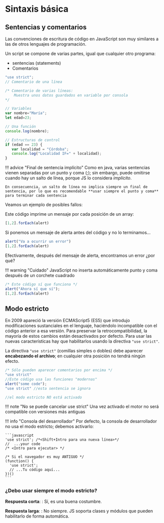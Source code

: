 # Sintaxis básica

## Sentencias y comentarios

Las convenciones de escritura de código en JavaScript son muy similares a las de otros lenguajes de programación.

Un script se compone de varias partes, igual que cualquier otro programa:

- sentencias (statements)
- Comentarios

```javascript
"use strict";
// Comentario de una línea

/* Comentario de varias líneas:
    Muestra unos datos guardados en variable por consola
*/

// Variables
var nombre="María";
let edad=23;

// Una función
console.log(nombre);

// Estructuras de control
if (edad == 23) {
   var localidad = "Córdoba";
   console.log("Localidad IF=" + localidad); 
}
```

!!! advice "Final de sentencia implícito"
    Como en java, varias sentencias vienen separadas por un punto y coma (;); sin embargo, puede omitirse cuando hay un salto de línea, porque JS lo considera _implícito_.
    
    En consecuencia, un salto de línea no implica siempre un final de sentencia, por lo que es recomendable **usar siempre el punto y coma** para terminar cada sentencia

Veamos un ejemplo de posibles fallos:

Este código imprime un mensaje por cada posición de un array:

```javascript
[1,2].forEach(alert)
```

Si ponemos un mensaje de alerta antes del código y no lo terminamos...

```javascript
alert("Va a ocurrir un error")
[1,2].forEach(alert)
```

Efectivamente, después del mensaje de alerta, encontramos un error ¿por qué?

!!! warning "Cuidado"
    JavaScript no inserta automáticamente punto y coma después de un corchete cuadrado

```javascript
/* Este código sí que funciona */
alert("Ahora sí que sí");
[1,2].forEach(alert)
```

## Modo estricto

En 2009 apareció la versión ECMAScript5 (ES5) que introdujo modificaciones sustanciales en el lenguaje, haciéndolo incompatible con el código anterior a esa versión. Para preservar la retrocompatibilidad, la mayoría de estos cambios están desactivados por defecto. Para usar las nuevas características hay que habilitarlos usando la directiva `"use strict"`.

La directiva `"use strict"` (comillas simples o dobles) debe aparecer **encabezando el archivo**; en cualquier otra posición no tendrá ningún efecto.

```javascript
/* Sólo pueden aparecer comentarios por encima */
"use strict"
//Este código usa las funciones "modernas"
alert("some code");
"use strict" //esta sentencia se ignora

//el modo estricto NO está activado
```

!!! note "No se puede cancelar use strict"
    Una vez activado el motor no será compatible con versiones más antiguas

!!! info "Consola del desarrollador"
    Por defecto, la consola de desarrollador no usa el modo estricto; debemos activarlo:

    ```javascript
    'use strict'; /*<Shift+Intro para una nueva línea>*/
    //  ...your code
    /* <Intro para ejecutar> */

    /* Si el navegador es muy ANTIGUO */
    (function() {
      'use strict';
      // ...Tu código aquí...
    })()
    ```

### ¿Debo usar siempre el modo estricto?

**Respuesta corta**:
:   Sí, es una buena costumbre.

**Respuesta larga**:
:   No siempre. JS soporta clases y módulos que pueden habilitarlo de forma automática.
